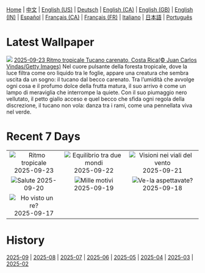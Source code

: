 [Home](../README.md) | [中文](zh-CN.md) | [English (US)](en-US.md) | [Deutsch](de-DE.md) | [English (CA)](en-CA.md) | [English (GB)](en-GB.md) | [English (IN)](en-IN.md) | [Español](es-ES.md) | [Français (CA)](fr-CA.md) | [Français (FR)](fr-FR.md) | [Italiano](it-IT.md) | [日本語](ja-JP.md) | [Português](pt-BR.md)

# Latest Wallpaper
![](https://www.bing.com/th?id=OHR.ToucanForest_IT-IT3771106703_UHD.jpg)
[2025-09-23 Ritmo tropicale Tucano carenato, Costa Rica(© Juan Carlos Vindas/Getty Images)](https://www.bing.com/th?id=OHR.ToucanForest_IT-IT3771106703_UHD.jpg)
Nel cuore pulsante della foresta tropicale, dove la luce filtra come oro liquido tra le foglie, appare una creatura che sembra uscita da un sogno: il tucano dal becco carenato. Tra l’umidità che avvolge ogni cosa e il profumo dolce della frutta matura, il suo arrivo è come un lampo di meraviglia che interrompe la quiete. Con il suo piumaggio nero vellutato, il petto giallo acceso e quel becco che sfida ogni regola della discrezione, il tucano non vola: danza tra i rami, come una pennellata viva nel verde.

# Recent 7 Days
|  |  |  |
|:---:|:---:|:---:|
| ![](https://www.bing.com/th?id=OHR.ToucanForest_IT-IT3771106703_400x240.jpg "Ritmo tropicale") 2025-09-23 | ![](https://www.bing.com/th?id=OHR.AspenEquinox_IT-IT3698686278_400x240.jpg "Equilibrio tra due mondi") 2025-09-22 | ![](https://www.bing.com/th?id=OHR.TenutaPiemonte_IT-IT3634009863_400x240.jpg "Visioni nei viali del vento") 2025-09-21 |
| ![](https://www.bing.com/th?id=OHR.OktoberfestSwing_IT-IT3600717607_400x240.jpg "Salute") 2025-09-20 | ![](https://www.bing.com/th?id=OHR.ThousandIslands_IT-IT3559325500_400x240.jpg "Mille motivi") 2025-09-19 | ![](https://www.bing.com/th?id=OHR.GenovaPorto_IT-IT9490275029_400x240.jpg "Ve-la aspettavate?") 2025-09-18 |
| ![](https://www.bing.com/th?id=OHR.YoungMoose_IT-IT1966102379_400x240.jpg "Ho visto un re?") 2025-09-17 |  |  |

# History
[2025-09](../archives/wallpaper/it-IT/w_2025_09.md) | [2025-08](../archives/wallpaper/it-IT/w_2025_08.md) | [2025-07](../archives/wallpaper/it-IT/w_2025_07.md) | [2025-06](../archives/wallpaper/it-IT/w_2025_06.md) | [2025-05](../archives/wallpaper/it-IT/w_2025_05.md) | [2025-04](../archives/wallpaper/it-IT/w_2025_04.md) | [2025-03](../archives/wallpaper/it-IT/w_2025_03.md) | [2025-02](../archives/wallpaper/it-IT/w_2025_02.md)
